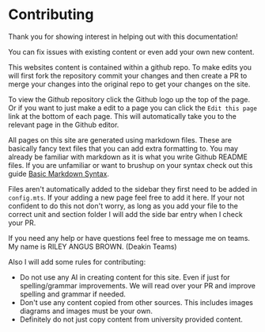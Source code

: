 # Contributing
Thank you for showing interest in helping out with this documentation!

You can fix issues with existing content or even add your own new content.

This websites content is contained within a github repo. To make edits you will first fork the repository commit your changes and then create a PR to merge your changes into the original repo to get your changes on the site.

To view the Github repository click the Github logo up the top of the page. Or if you want to just make a edit to a page you can click the `Edit this page` link at the bottom of each page. This will automatically take you to the relevant page in the Github editor.

All pages on this site are generated using markdown files. These are basically fancy text files that you can add extra formatting to. You may already be familiar with markdown as it is what you write Github README files. If you are unfamiliar or want to brushup on your syntax check out this guide [Basic Markdown Syntax](https://www.markdownguide.org/basic-syntax/).

Files aren't automatically added to the sidebar they first need to be added in `config.mts`. If your adding a new page feel free to add it here. If your not confident to do this not don't worry, as long as you add your file to the correct unit and section folder I will add the side bar entry when I check your PR.

If you need any help or have questions feel free to message me on teams. My name is RILEY ANGUS BROWN. (Deakin Teams)

Also I will add some rules for contributing:
* Do not use any AI in creating content for this site. Even if just for spelling/grammar improvements. We will read over your PR and improve spelling and grammar if needed.
* Don't use any content copied from other sources. This includes images diagrams and images must be your own.
* Definitely do not just copy content from university provided content.